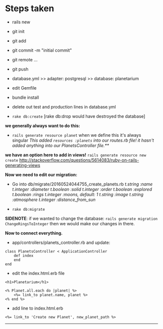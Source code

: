 # Steps taken

- rails new
- git init
- git add
- git commit -m "initial commit"
- git remote ...
- git push
- database.yml >> adapter: postgresql >> database: planetarium

- edit Gemfile
- bundle install
- delete out test and production lines in database.yml
- `rake db:create` [rake db:drop would have destroyed the database]

**we generally always want to do this:**
- `rails generate resource planet` when we define this it's always singular
_This added `resources :planets` into our routes.rb file!
it hasn't added anything into our PlanetsController file.**_

**we have an option here to add in views!**
`rails generate resource new create`
http://stackoverflow.com/questions/5614083/ruby-on-rails-generating-views

**Now we need to edit our migration:**
- Go into db/migrate/20160524044755_create_planets.rb
	_t.string :name
	t.integer :diameter
	t.boolean :solid
	t.integer :order
	t.boolean :explored
	t.boolean :rings
	t.integer :moons, default: 1
	t.string :image
	t.string :atmosphere
	t.integer :distance_from_sun_

- `rake db:migrate`

**SIDENOTE**: if we wanted to change the database:
`rails generate migration ChangeRingsToInteger` then we would make our changes in there.

**Now to connect everything.**

- app/controllers/planets_controller.rb and update:
```
class PlanetsController < ApplicationController
	def index
	end
end
```

- edit the index.html.erb file
```
<h1>Planetarium</h1>

<% Planet.all.each do |planet| %>
	<%= link_to planet.name, planet %>
<% end %>
```

- add line to index.html.erb
```
<%= link_to 'Create new Planet', new_planet_path %>
```













**************************************************
